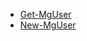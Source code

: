 
* [Get-MgUser](https://docs.microsoft.com/powershell/module/microsoft.graph.users/get-mguser?view=graph-powershell-1.0)
* [New-MgUser](https://docs.microsoft.com/powershell/module/microsoft.graph.users/new-mguser?view=graph-powershell-1.0)
